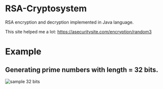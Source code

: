 # RSA-Cryptosystem
RSA encryption and decryption implemented in Java language.

This site helped me a lot:
https://asecuritysite.com/encryption/random3

# Example
## Generating prime numbers with length = 32 bits.

![sample 32 bits](https://user-images.githubusercontent.com/34586179/48810579-c2f84b80-ed32-11e8-9652-d8f47e3828a1.png)
